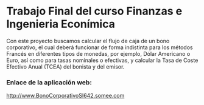 # Trabajo Final del curso Finanzas e Ingenieria Econímica

Con este proyecto buscamos calcular el flujo de caja de un bono corporativo, el cual deberá funcionar de forma indistinta para los métodos Francés en diferentes tipos de monedas, por ejemplo, Dólar Americano o Euro, así como para tasas nominales o efectivas, y calcular la Tasa de Coste Efectivo Anual (TCEA) del bonista y del emisor.

### Enlace de la aplicación web: 
http://www.BonoCorporativoSI642.somee.com
